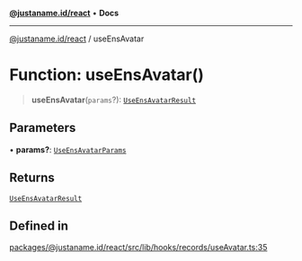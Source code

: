 [**@justaname.id/react**](../README.md) • **Docs**

***

[@justaname.id/react](../globals.md) / useEnsAvatar

# Function: useEnsAvatar()

> **useEnsAvatar**(`params`?): [`UseEnsAvatarResult`](../interfaces/UseEnsAvatarResult.md)

## Parameters

• **params?**: [`UseEnsAvatarParams`](../interfaces/UseEnsAvatarParams.md)

## Returns

[`UseEnsAvatarResult`](../interfaces/UseEnsAvatarResult.md)

## Defined in

[packages/@justaname.id/react/src/lib/hooks/records/useAvatar.ts:35](https://github.com/JustaName-id/JustaName-sdk/blob/dc845c10af242e3ca87d95ef392516ac0bfa8b95/packages/@justaname.id/react/src/lib/hooks/records/useAvatar.ts#L35)
